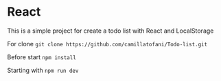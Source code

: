 # React

This is a simple project for create a todo list with React and LocalStorage

For clone
`git clone https://github.com/camillatofani/Todo-list.git`

Before start
`npm install`

Starting with
`npm run dev`
